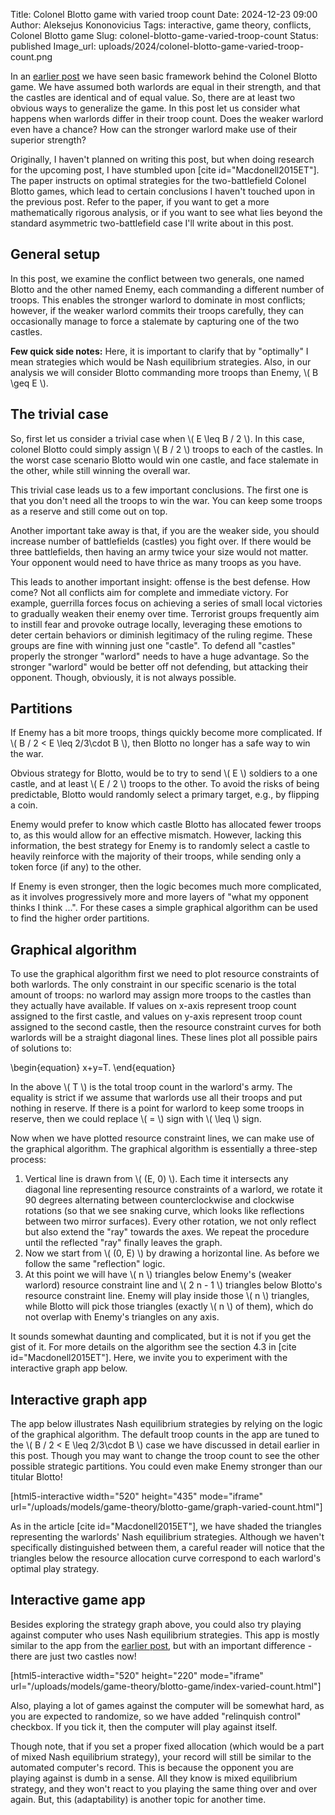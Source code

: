 Title: Colonel Blotto game with varied troop count
Date: 2024-12-23 09:00
Author: Aleksejus Kononovicius
Tags: interactive, game theory, conflicts, Colonel Blotto game
Slug: colonel-blotto-game-varied-troop-count
Status: published
Image_url: uploads/2024/colonel-blotto-game-varied-troop-count.png

In an [earlier post]({filename}/articles/2024/colonel-blotto-game.md) we
have seen basic framework behind the Colonel Blotto game. We have assumed
both warlords are equal in their strength, and that the castles are
identical and of equal value. So, there are at least two obvious ways to
generalize the game. In this post let us consider what happens when warlords
differ in their troop count. Does the weaker warlord even have a chance? How
can the stronger warlord make use of their superior strength?
<!--more-->

Originally, I haven't planned on writing this post, but when doing research
for the upcoming post, I have stumbled upon [cite id="Macdonell2015ET"]. The
paper instructs on optimal strategies for the two-battlefield Colonel Blotto
games, which lead to certain conclusions I haven't touched upon in the
previous post. Refer to the paper, if you want to get a more mathematically
rigorous analysis, or if you want to see what lies beyond the standard
asymmetric two-battlefield case I'll write about in this post.

## General setup

In this post, we examine the conflict between two generals, one named Blotto
and the other named Enemy, each commanding a different number of troops.
This enables the stronger warlord to dominate in most conflicts; however, if
the weaker warlord commits their troops carefully, they can occasionally
manage to force a stalemate by capturing one of the two castles.

**Few quick side notes:** Here, it is important to clarify that by
"optimally" I mean strategies which would be Nash equilibrium strategies.
Also, in our analysis we will consider Blotto commanding more troops than
Enemy, \\\( B \geq E \\\).

## The trivial case

So, first let us consider a trivial case when \\\( E \leq B / 2 \\\). In
this case, colonel Blotto could simply assign \\\( B / 2 \\\) troops to each
of the castles. In the worst case scenario Blotto would win one castle, and
face stalemate in the other, while still winning the overall war.

This trivial case leads us to a few important conclusions. The first one is
that you don't need all the troops to win the war. You can keep some troops
as a reserve and still come out on top.

Another important take away is that, if you are the weaker side, you should
increase number of battlefields (castles) you fight over. If there would be
three battlefields, then having an army twice your size would not matter.
Your opponent would need to have thrice as many troops as you have. 

This leads to another important insight: offense is the best defense. How
come? Not all conflicts aim for complete and immediate victory. For example,
guerrilla forces focus on achieving a series of small local victories to
gradually weaken their enemy over time. Terrorist groups frequently aim to
instill fear and provoke outrage locally, leveraging these emotions to deter
certain behaviors or diminish legitimacy of the ruling regime. These groups
are fine with winning just one "castle". To defend all "castles" properly
the stronger "warlord" needs to have a huge advantage. So the stronger
"warlord" would be better off not defending, but attacking their opponent.
Though, obviously, it is not always possible.

## Partitions

If Enemy has a bit more troops, things quickly become more complicated. If
\\\( B / 2 < E \leq 2/3\cdot B \\\), then Blotto no longer has a safe way to
win the war.

Obvious strategy for Blotto, would be to try to send \\\( E \\\) soldiers to
a one castle, and at least \\\( E / 2 \\\) troops to the other. To avoid the
risks of being predictable, Blotto would randomly select a primary target,
e.g., by flipping a coin.

Enemy would prefer to know which castle Blotto has allocated fewer troops
to, as this would allow for an effective mismatch. However, lacking this
information, the best strategy for Enemy is to randomly select a castle to
heavily reinforce with the majority of their troops, while sending only a
token force (if any) to the other.

If Enemy is even stronger, then the logic becomes much more complicated, as
it involves progressively more and more layers of "what my opponent thinks I
think ...". For these cases a simple graphical algorithm can be used to find
the higher order partitions.

## Graphical algorithm

To use the graphical algorithm first we need to plot resource constraints of
both warlords. The only constraint in our specific scenario is the total
amount of troops: no warlord may assign more troops to the castles than they
actually have available. If values on x-axis represent troop count assigned
to the first castle, and values on y-axis represent troop count assigned to
the second castle, then the resource constraint curves for both warlords
will be a straight diagonal lines. These lines plot all possible pairs of
solutions to:

\begin{equation}
x+y=T.
\end{equation}

In the above \\\( T \\\) is the total troop count in the warlord's army. The
equality is strict if we assume that warlords use all their troops and put
nothing in reserve. If there is a point for warlord to keep some troops in
reserve, then we could replace \\\( = \\\) sign with \\\( \leq \\\) sign.

Now when we have plotted resource constraint lines, we can make use of the
graphical algorithm. The graphical algorithm is essentially a three-step
process:

1. Vertical line is drawn from \\\( (E, 0) \\\). Each time it intersects any
   diagonal line representing resource constraints of a warlord, we rotate
   it 90 degrees alternating between counterclockwise and clockwise
   rotations (so that we see snaking curve, which looks like reflections
   between two mirror surfaces). Every other rotation, we not only reflect
   but also extend the "ray" towards the axes. We repeat the procedure until
   the reflected "ray" finally leaves the graph.
2. Now we start from \\\( (0, E) \\\) by drawing a horizontal line. As
   before we follow the same "reflection" logic.
3. At this point we will have \\\( n \\\) triangles below Enemy's (weaker
   warlord) resource constraint line and \\\( 2 n - 1 \\\) triangles below
   Blotto's resource constraint line. Enemy will play inside those \\\( n
   \\\) triangles, while Blotto will pick those triangles (exactly \\\( n
   \\\) of them), which do not overlap with Enemy's triangles on any axis.

It sounds somewhat daunting and complicated, but it is not if you get the
gist of it. For more details on the algorithm  see the section 4.3 in [cite
id="Macdonell2015ET"]. Here, we invite you to experiment with the
interactive graph app below. 

## Interactive graph app

The app below illustrates Nash equilibrium strategies by relying on the
logic of the graphical algorithm. The default troop counts in the app are
tuned to the \\\( B / 2 < E \leq 2/3\cdot B \\\) case we have discussed in
detail earlier in this post. Though you may want to change the troop count
to see the other possible strategic partitions. You could even make Enemy
stronger than our titular Blotto!

[html5-interactive width="520" height="435" mode="iframe"
url="/uploads/models/game-theory/blotto-game/graph-varied-count.html"]

As in the article [cite id="Macdonell2015ET"], we have shaded the triangles
representing the warlords' Nash equilibrium strategies. Although we haven't
specifically distinguished between them, a careful reader will notice that
the triangles below the resource allocation curve correspond to each
warlord's optimal play strategy.

## Interactive game app

Besides exploring the strategy graph above, you could also try playing
against computer who uses Nash equilibrium strategies. This app is mostly
similar to the app from the [earlier
post]({filename}/articles/2024/colonel-blotto-game.md), but with an
important difference - there are just two castles now!

[html5-interactive width="520" height="220" mode="iframe"
url="/uploads/models/game-theory/blotto-game/index-varied-count.html"]

Also, playing a lot of games against the computer will be somewhat hard, as
you are expected to randomize, so we have added "relinquish control"
checkbox. If you tick it, then the computer will play against itself.

Though note, that if you set a proper fixed allocation (which would be a
part of mixed Nash equilibrium strategy), your record will still be similar
to the automated computer's record. This is because the opponent you are
playing against is dumb in a sense. All they know is mixed equilibrium
strategy, and they won't react to you playing the same thing over and over
again. But, this (adaptability) is another topic for another time.
